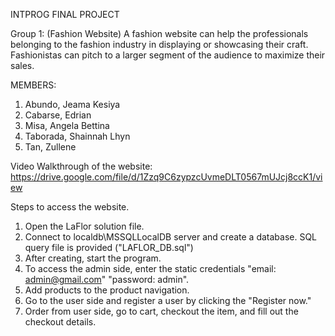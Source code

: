 INTPROG FINAL PROJECT

Group 1: (Fashion Website)
A fashion website can help the professionals belonging to the fashion industry in displaying or showcasing their craft. Fashionistas can pitch to a larger segment of the audience to maximize their sales.

MEMBERS:
1. Abundo, Jeama Kesiya
2. Cabarse, Edrian
3. Misa, Angela Bettina
4. Taborada, Shainnah Lhyn
5. Tan, Zullene

Video Walkthrough of the website: https://drive.google.com/file/d/1Zzq9C6zypzcUvmeDLT0567mUJcj8ccK1/view

Steps to access the website.
1. Open the LaFlor solution file.
2. Connect to localdb\\MSSQLLocalDB server and create a database. SQL query file is provided ("LAFLOR_DB.sql")
3. After creating, start the program.
4. To access the admin side, enter the static credentials "email: admin@gmail.com" "password: admin".
5. Add products to the product navigation.
6. Go to the user side and register a user by clicking the "Register now."
7. Order from user side, go to cart, checkout the item, and fill out the checkout details.
